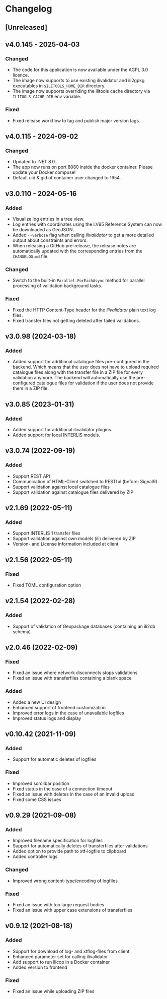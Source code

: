 # Changelog

## [Unreleased]

## v4.0.145 - 2025-04-03

### Changed
- The code for this application is now available under the AGPL 3.0 licence.
- The image now supports to use existing ilivalidator and ili2gpkg executables in `$ILITOOLS_HOME_DIR` directory.
- The image now supports overriding the ilitools cache directory via `ILITOOLS_CACHE_DIR` env variable.

### Fixed
- Fixed release workflow to tag and publish major version tags.

## v4.0.115 - 2024-09-02

### Changed

- Updated to .NET 8.0.
- The app now runs on port 8080 inside the docker container. Please update your Docker compose!
- Default uid & gid of container user changed to 1654.

## v3.0.110 - 2024-05-16

### Added

- Visualize log entries in a tree view.
- Log entries with coordinates using the LV95 Reference System can now be downloaded as GeoJSON.
- Added `--verbose` flag when calling _ilivalidator_ to get a more detailed output about constraints and errors.
- When releasing a GitHub pre-release, the release notes are automatically updated with the corresponding entries from the `CHANGELOG.md` file.

### Changed

- Switch to the built-in `Parallel.ForEachAsync` method for parallel processing of validation background tasks.

### Fixed

- Fixed the HTTP Content-Type header for the _ilivalidator_ plain text log files.
- Fixed transfer files not getting deleted after failed validations.

## v3.0.98 (2024-03-18)

### Added

- Added support for additional catalogue files pre-configured in the backend. Which means that the user does not have to upload required catalogue files along with the transfer file in a ZIP file for every validation anymore. The backend will automatically use the pre-configured catalogue files for validation if the user does not provide them in a ZIP file.

## v3.0.85 (2023-01-31)

### Added

- Added support for additional ilivalidator plugins.
- Added support for local INTERLIS models.

## v3.0.74 (2022-09-19)

### Added

- Support REST API
- Communication of HTML-Client switched to RESTful (before: SignalR)
- Support validation against local catalogue files
- Support validation against catalogue files delivered by ZIP

## v2.1.69 (2022-05-11)

### Added

- Support INTERLIS 1 transfer files
- Support validation against own models (ili) delivered by ZIP
- Version- and License information included at client

## v2.1.56 (2022-05-11)

### Fixed

- Fixed TOML configuration option

## v2.1.54 (2022-02-28)

### Added

- Support of validation of Geopackage databases (containing an ili2db schema)

## v2.0.46 (2022-02-09)

### Fixed

- Fixed an issue where network disconnects stops validations
- Fixed an issue with transferfiles containing a blank space

### Added

- Added a new UI design
- Enhanced support of frontend customization
- Improved error logs in the case of unavailable logfiles
- Improved status logs and display

## v0.10.42 (2021-11-09)

### Added

- Support for automatic deletes of logfiles

### Fixed

- Improved scrollbar position
- Fixed status in the case of a connection timeout
- Fixed an issue with deletes in the case of an invalid upload
- Fixed some CSS issues

## v0.9.29 (2021-09-08)

### Added

- Improved filename specification for logfiles
- Support for automatically deletes of transferfiles after validations
- Added option to provide path to xtf-logfile to clipboard
- Added controller logs

### Changed

- Improved wrong content-type/encoding of logfiles

### Fixed

- Fixed an issue with too large request bodies
- Fixed an issue with upper case extensions of transferfiles

## v0.9.12 (2021-08-18)

### Added

- Support for download of log- and xtflog-files from client
- Enhanced parameter set for calling ilivalidator
- Add support to run ilicop in a Docker container
- Added version to frontend

### Fixed

- Fixed an issue while uploading ZIP files

